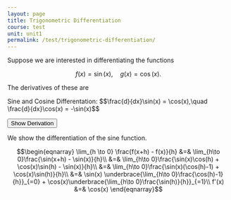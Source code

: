 ```yaml
---
layout: page
title: Trigonometric Differentiation
course: test
unit: unit1
permalink: /test/trigonometric-differentiation/
---
```


Suppose we are interested in differentiating the functions 

$$f(x) = \sin(x),\quad g(x) = \cos(x).$$

The derivatives of these are 



<div class = "result"> Sine and Cosine Differentation:
$$\frac{d}{dx}\sin(x) = \cos(x),\quad \frac{d}{dx}\cos(x) = -\sin(x)$$ </div>

<button onclick="myFunction('answer1')" class="answerButton">Show Derivation</button>
<div  id="answer1" class="answer">
We show the differentiation of the sine function.

$$\begin{eqnarray}
\lim_{h \to 0} \frac{f(x+h) - f(x)}{h} &=& \lim_{h\to 0}\frac{\sin(x+h) - \sin(x)}{h}\\
&=& \lim_{h\to 0}\frac{\sin(x)\cos(h) + \cos(x)\sin(h) - \sin(x)}{h}\\
&=& \lim_{h\to 0}\frac{\sin(x)(\cos(h)-1) + \cos(x)\sin(h)}{h}\\
&=& \sin(x) \underbrace{\lim_{h\to 0}\frac{\cos(h)-1}{h}}_{=0} +  \cos(x)\underbrace{\lim_{h\to 0}\frac{\sin(h)}{h}}_{=1}\\
f'(x) &=& \cos(x)
\end{eqnarray}$$
</div> 



